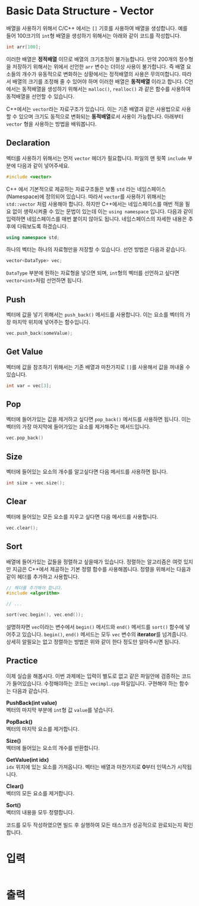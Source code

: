 # Basic Data Structure - Vector

배열을 사용하기 위해서 C/C++ 에서는 `[]` 기호를 사용하여 배열을 생성합니다. 예를 들어 100크기의 `int`형 배열을 생성하기 위해서는 아래와 같이 코드를 작성합니다.

```c++
int arr[100];
```

이러한 배열은 **정적배열** 이므로 배열의 크기조정이 불가능합니다. 만약 200개의 정수형을 저장하기 위해서는 위에서 선언한 `arr` 변수는 더이상 사용이 불가합니다. 즉 배열 요소들의 개수가 유동적으로 변화하는 상황에서는 정적배열의 사용은 무의미합니다. 따라서 배열의 크기를 조정해 줄 수 있어야 하며 이러한 배열은 **동적배열** 이라고 합니다. C언에서는 동적배열을 생성하기 위해서는 `malloc()`, `realloc()` 과 같은 함수를 사용하여 동적배열을 선언할 수 있습니다.

C++에서는 `vector`라는 자료구조가 있습니다. 이는 기존 배열과 같은 사용법으로 사용할 수 있으며 크기도 동적으로 변화되는 **동적배열**로서 사용이 가능합니다. 아래부터 `vector` 형을 사용하는 방법을 배워봅니다.

## Declaration
벡터를 사용하기 위해서는 먼저 `vector` 헤더가 필요합니다. 파일의 맨 윗쪽 `include` 부분에 다음과 같이 넣어주세요.

```c++
#include <vector>
```

C++ 에서 기본적으로 제공하는 자료구조들은 보통 `std` 라는 네임스페이스(Namespace)에 정의되어 있습니다. 따라서 `vector`를 사용하기 위해서는 `std::vector` 처럼 사용해아 합니다. 하지만 C++에서는 네임스페이스를 매번 적을 필요 없이 생략시켜줄 수 있는 문법이 있는데 이는 `using namespace` 입니다. 다음과 같이 입력하면 네임스페이스를 매번 붙이지 않아도 됩니다. 네임스페이스의 자세한 내용은 추후에 다뤄보도록 하겠습니다. 

```c++
using namespace std;
```

하나의 벡터는 하나의 자료형만을 저장할 수 있습니다. 선언 방법은 다음과 같습니다.

```c++
vector<DataType> vec;
```

`DataType` 부분에 원하는 자료형을 넣으면 되며, `int`형의 벡터를 선언하고 싶다면 `vector<int>`처럼 선언하면 됩니다.

## Push
벡터에 값을 넣기 위해서는 `push_back()` 메서드를 사용합니다. 이는 요소를 벡터의 가장 마지막 위치에 넣어주는 함수입니다.

```c++
vec.push_back(someValue);
```

## Get Value
벡터에 값을 참조하기 위해서는 기존 배열과 마찬가지로 `[]`를 사용해서 값을 꺼내올 수 있습니다.

```c++
int var = vec[3];
```

## Pop
벡터에 들어가있는 값을 제거하고 싶다면 `pop_back()` 메서드를 사용하면 됩니다. 이는 벡터의 가장 마지막에 들어가있는 요소를 제거해주는 메서드입니다.

```c++
vec.pop_back()
```

## Size
벡터에 들어있는 요소의 개수를 알고싶다면 다음 메서드를 사용하면 됩니다.

```c++
int size = vec.size();
```

## Clear
벡터에 들어있는 모든 요소를 지우고 싶다면 다음 메서드를 사용합니다.

```c++
vec.clear();
```

## Sort
배열에 들어가있는 값들을 정렬하고 싶을때가 있습니다. 정렬하는 알고리즘은 여럿 있지만 지금은 C++에서 제공하는 기본 정렬 함수를 사용해봅니다. 정렬을 위해서는 다음과 같이 헤더를 추가하고 사용합니다.

```c++
// 헤더를 추가해야 합니다.
#include <algorithm>

// ...

sort(vec.begin(), vec.end());
```

설명하자면 `vec`이라는 변수에서 `begin()` 메서드와 `end()` 메서드를 `sort()` 함수에 넣어주고 있습니다. `begin()`, `end()` 메서드는 모두 `vec` 변수의 **iterator**를 넘겨줍니다. 상세히 알필요는 없고 정렬하는 방법은 위와 같이 한다 정도만 알아주시면 됩니다.

## Practice
이제 실습을 해봅시다. 이번 과제에는 입력이 별도로 없고 같은 파일안에 검증하는 코드가 들어있습니다. 수정해야하는 코드는 `vecimpl.cpp` 파일입니다. 구현해야 하는 함수는 다음과 같습니다.

**PushBack(int value)**  
벡터의 마지막 부분에 `int`형 값 `value`를 넣습니다. 

**PopBack()**  
벡터의 마지막 요소를 제거합니다.

**Size()**  
벡터에 들어있는 요소의 개수를 반환합니다.

**GetValue(int idx)**  
`idx` 위치에 있는 요소를 가져옵니다. 벡터는 배열과 마찬가지로 **0**부터 인덱스가 시작됩니다.

**Clear()**  
벡터의 모든 요소를 제거합니다.

**Sort()**  
벡터의 내용을 모두 정렬합니다.

코드를 모두 작성하였으면 빌드 후 실행하여 모든 태스크가 성공적으로 완료되는지 확인합니다.

# 입력
```
```

# 출력
```
```